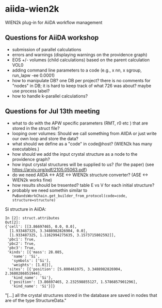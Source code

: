 # aiida-wien2k
WIEN2k plug-in for AiiDA workflow management

## Questions for AiiDA workshop
* submission of parallel calculations
* errors and warnings (displaying warnings on the providence graph)
* EOS +/- volumes (child calculations) based on the parent calculation VOL0
* adding command line parameters to a code (e.g., x nn, x sgroup, run_lapw -ee 0.0001)
* how to manipulate DB? one DB per project? there is no comments for "nodes" in DB; it is hard to keep track of what 726 was about? maybe use process label?
* how to handle k-parallel calculations?

## Questions for Jul 13th meeting
* what to do with the APW specific parameters (RMT, r0 etc ) that are stored in the struct file?
* looping over volumes: Should we call something from AIIDA or just write our own loop and store the data?
* what should we define as a "code" in code@host? (WIEN2k has many executables.)
* how should we add the input crystal structure as a node to the providence graph?
* how input crystal structures will be supplied to us? (for the paper) (see https://arxiv.org/pdf/2105.05063.pdf)
* do we need AIIDA <-> ASE <-> WIEN2k structure converter? (ASE <-> WIEN2k works fine)
* how results should be tresented? table E vs V for each initial structure?
* probably we need somethin similar to `PwBandsWorkChain.get_builder_from_protocol(code=code, structure=structure)`

Si structure in AiiDA:
```
In [2]: struct.attributes
Out[2]: 
{'cell': [[3.86697465, 0.0, 0.0],
  [1.933487325, 3.3488982826904, 0.0],
  [1.933487325, 1.1162994275635, 3.1573715802592]],
 'pbc1': True,
 'pbc2': True,
 'pbc3': True,
 'kinds': [{'mass': 28.085,
   'name': 'Si',
   'symbols': ['Si'],
   'weights': [1.0]}],
 'sites': [{'position': [5.800461975, 3.3488982826904, 2.3680286851944],
   'kind_name': 'Si'},
  {'position': [3.86697465, 2.232598855127, 1.5786857901296],
   'kind_name': 'Si'}]}
```

"[...] all the crystal structures stored in the database are saved in nodes that are of the type StructureData."
